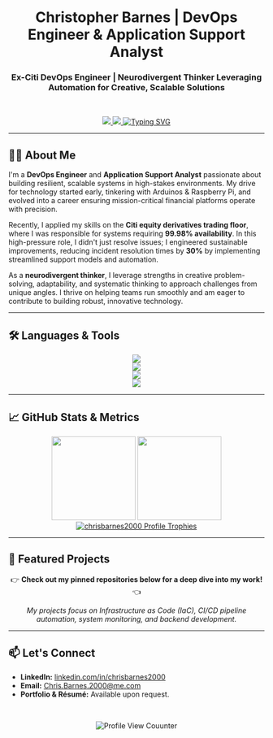 <h1 align="center">
  Christopher Barnes | DevOps Engineer & Application Support Analyst
</h1>

<h3 align="center">
  Ex-Citi DevOps Engineer | Neurodivergent Thinker Leveraging Automation for Creative, Scalable Solutions
</h3>

<br>

<p align="center">
  <a href="https://www.linkedin.com/in/chrisbarnes2000/">
    <img src="https://img.shields.io/badge/LinkedIn-0077B5?style=for-the-badge&logo=linkedin&logoColor=white" />
  </a>
  <a href="mailto:Chris.Barnes.2000@me.com">
    <img src="https://img.shields.io/badge/Email-Me%40me.com-6D41e?style=for-the-badge&logo=protonmail&logoColor=white" />
  </a>
  <a href="https://git.io/typing-svg">
    <img src="https://readme-typing-svg.herokuapp.com?font=Fira+Code&pause=1000&color=6D41E&center=true&vCenter=true&width=435&lines=Mission-Critical+Systems;99.98%25+Uptime;Automation+%7C+CI%2FCD+%7C+Cloud;Creative+Problem+Solver" alt="Typing SVG" />
  </a>
</p>

---

## 👨‍💻 About Me

I'm a **DevOps Engineer** and **Application Support Analyst** passionate about building resilient, scalable systems in high-stakes environments. My drive for technology started early, tinkering with Arduinos & Raspberry Pi, and evolved into a career ensuring mission-critical financial platforms operate with precision.

Recently, I applied my skills on the **Citi equity derivatives trading floor**, where I was responsible for systems requiring **99.98% availability**. In this high-pressure role, I didn't just resolve issues; I engineered sustainable improvements, reducing incident resolution times by **30%** by implementing streamlined support models and automation.

As a **neurodivergent thinker**, I leverage strengths in creative problem-solving, adaptability, and systematic thinking to approach challenges from unique angles. I thrive on helping teams run smoothly and am eager to contribute to building robust, innovative technology.

---

## 🛠️ Languages & Tools

<p align="center">
  <!-- DevOps & Cloud -->
  <img src="https://skillicons.dev/icons?i=aws,docker,kubernetes,jenkins,terraform,prometheus,grafana" />
  <br>
  <!-- Programming & Scripting -->
  <img src="https://skillicons.dev/icons?i=python,java,bash,powershell" />
  <br>
  <!-- Databases -->
  <img src="https://skillicons.dev/icons?i=postgresql,mysql,redis" />
  <br>
  <!-- Tools & Platforms -->
  <img src="https://skillicons.dev/icons?i=git,github,gitlab,linux,vscode,postman" />
</p>

---

## 📈 GitHub Stats & Metrics

<p align="center">
  <img src="https://github-readme-stats.vercel.app/api?username=chrisbarnes2000&show_icons=true&theme=react&hide_border=true&bg_color=1F222E&title_color=6D41E&icon_color=6D41E" height="165"/>
  <img src="https://github-readme-stats.vercel.app/api/top-langs/?username=chrisbarnes2000&layout=compact&theme=react&hide_border=true&bg_color=1F222E&title_color=6D41E" height="165"/>
  <br>
  <!-- <img src="https://github-readme-streak-stats.herokuapp.com/?user=chrisbarnes2000&theme=react&hide_border=true&background=1F222E&currStreakLabel=6D41E&fire=6D41E&ring=6D41E" /> -->
  <!-- <img src="https://github-readme-streak-stats.herokuapp.com/?user=chrisbarnes2000" alt="chrisbarnes2000 Streak Status" /> -->
  <a href="https://github.com/ryo-ma/github-profile-trophy">
    <img src="https://github-profile-trophy.vercel.app/?username=chrisbarnes2000&column=4&margin-w=15&margin-h=15" alt="chrisbarnes2000 Profile Trophies" />
  </a>
</p>

---

## 📂 Featured Projects

<p align="center">👉 <b>Check out my pinned repositories below for a deep dive into my work!</b> 👈</p>

<p align="center">
  <i>My projects focus on Infrastructure as Code (IaC), CI/CD pipeline automation, system monitoring, and backend development.</i>
</p>

---

## 📫 Let's Connect

- **LinkedIn:** [linkedin.com/in/chrisbarnes2000](https://www.linkedin.com/in/chrisbarnes2000/)
- **Email:** [Chris.Barnes.2000@me.com](mailto:Chris.Barnes.2000@me.com)
- **Portfolio & Résumé:** Available upon request.

<br>
<p align="center">
  <img src="https://komarev.com/ghpvc/?username=chrisbarnes2000&label=Profile%20views&color=0e75b6&style=flat" alt="Profile View Couunter" />
</p>
